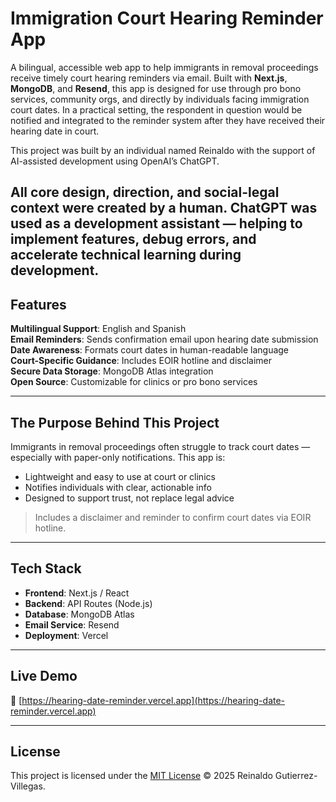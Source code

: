 # Immigration Court Hearing Reminder App

A bilingual, accessible web app to help immigrants in removal proceedings receive timely court hearing reminders via email. Built with **Next.js**, **MongoDB**, and **Resend**, this app is designed for use through pro bono services, community orgs, and directly by individuals facing immigration court dates. In a practical setting, the respondent in question would be notified and integrated to the reminder system after they have received their hearing date in court.

This project was built by an individual named Reinaldo with the support of AI-assisted development using OpenAI’s ChatGPT.

All core design, direction, and social-legal context were created by a human. ChatGPT was used as a development assistant — helping to implement features, debug errors, and accelerate technical learning during development.
---

## Features

**Multilingual Support**: English and Spanish  
**Email Reminders**: Sends confirmation email upon hearing date submission  
**Date Awareness**: Formats court dates in human-readable language  
**Court-Specific Guidance**: Includes EOIR hotline and disclaimer  
**Secure Data Storage**: MongoDB Atlas integration  
**Open Source**: Customizable for clinics or pro bono services

---

## The Purpose Behind This Project

Immigrants in removal proceedings often struggle to track court dates — especially with paper-only notifications. This app is:

- Lightweight and easy to use at court or clinics
- Notifies individuals with clear, actionable info
- Designed to support trust, not replace legal advice

>Includes a disclaimer and reminder to confirm court dates via EOIR hotline.

---

## Tech Stack

- **Frontend**: Next.js / React
- **Backend**: API Routes (Node.js)
- **Database**: MongoDB Atlas
- **Email Service**: Resend
- **Deployment**: Vercel

---

## Live Demo

🔗 [https://hearing-date-reminder.vercel.app](https://hearing-date-reminder.vercel.app)

---

## License

This project is licensed under the [MIT License](./LICENSE) © 2025 Reinaldo Gutierrez-Villegas.
